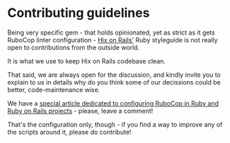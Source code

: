 # Contributing guidelines

Being very specific gem - that holds opinionated, yet as strict as it gets
RuboCop linter configuration - [Hix on Rails'][hixonrails] Ruby styleguide is
not really open to contributions from the outside world.

It is what we use to keep Hix on Rails codebase clean.

That said, we are always open for the discussion, and kindly invite you to
explain to us in details why do you think some of our decissions could be
better, code-maintenance wise.

We have a [special article dedicated to configuring RuboCop in Ruby and Ruby on
Rails projects][hixonrails-rubocop] - please, leave a comment!

That's the configuration only, though - if you find a way to improve any of the
scripts around it, please do contribute!

[hixonrails]: https://hixonrails.com/
[hixonrails-rubocop]: https://hixonrails.com/ruby-on-rails-tutorials/ruby-on-rails-project-rubocop-setup-with-rspec/
